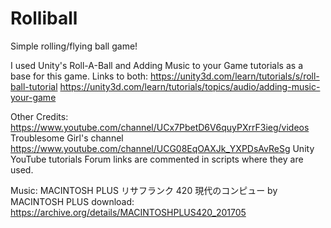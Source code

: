 # Rolliball
Simple rolling/flying ball game!


I used Unity's Roll-A-Ball and Adding Music to your Game tutorials as a base for this game. Links to both:
https://unity3d.com/learn/tutorials/s/roll-ball-tutorial
https://unity3d.com/learn/tutorials/topics/audio/adding-music-your-game

Other Credits:
https://www.youtube.com/channel/UCx7PbetD6V6quyPXrrF3ieg/videos Troublesome Girl's channel
https://www.youtube.com/channel/UCG08EqOAXJk_YXPDsAvReSg Unity YouTube tutorials
Forum links are commented in scripts where they are used.

Music: MACINTOSH PLUS リサフランク 420 現代のコンピュー by MACINTOSH PLUS
download: https://archive.org/details/MACINTOSHPLUS420_201705
